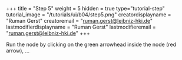 +++
title = "Step 5"
weight = 5
hidden = true
type="tutorial-step"
tutorial_image = "/tutorials/ui/b04/step5.png"
creatordisplayname = "Ruman Gerst"
creatoremail = "ruman.gerst@leibniz-hki.de"
lastmodifierdisplayname = "Ruman Gerst"
lastmodifieremail = "ruman.gerst@leibniz-hki.de"
+++

Run the node by clicking on the green arrowhead inside the node (red arrow), ...